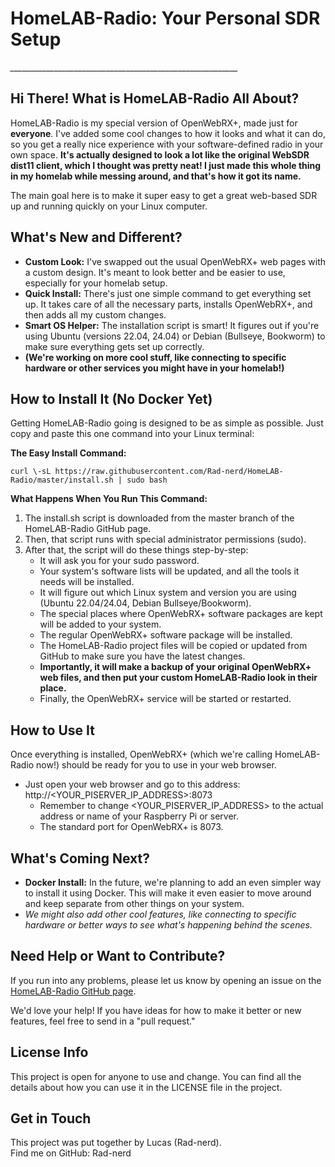 # **HomeLAB-Radio: Your Personal SDR Setup**

*\_\_\_\_\_\_\_\_\_\_\_\_\_\_\_\_\_\_\_\_\_\_\_\_\_\_\_\_\_\_\_\_\_\_\_\_\_\_\_\_\_\_\_\_\_\_\_\_\_\_\_\_\_\_\_\_\_*

## **Hi There\! What is HomeLAB-Radio All About?**

HomeLAB-Radio is my special version of OpenWebRX+, made just for **everyone**. I've added some cool changes to how it looks and what it can do, so you get a really nice experience with your software-defined radio in your own space. **It's actually designed to look a lot like the original WebSDR dist11 client, which I thought was pretty neat\! I just made this whole thing in my homelab while messing around, and that's how it got its name.**

The main goal here is to make it super easy to get a great web-based SDR up and running quickly on your Linux computer.

## **What's New and Different?**

* **Custom Look:** I've swapped out the usual OpenWebRX+ web pages with a custom design. It's meant to look better and be easier to use, especially for your homelab setup.  
* **Quick Install:** There's just one simple command to get everything set up. It takes care of all the necessary parts, installs OpenWebRX+, and then adds all my custom changes.  
* **Smart OS Helper:** The installation script is smart\! It figures out if you're using Ubuntu (versions 22.04, 24.04) or Debian (Bullseye, Bookworm) to make sure everything gets set up correctly.  
* **(We're working on more cool stuff, like connecting to specific hardware or other services you might have in your homelab\!)**

## **How to Install It (No Docker Yet)**

Getting HomeLAB-Radio going is designed to be as simple as possible. Just copy and paste this one command into your Linux terminal:

**The Easy Install Command:**
```
curl \-sL https://raw.githubusercontent.com/Rad-nerd/HomeLAB-Radio/master/install.sh | sudo bash
```
**What Happens When You Run This Command:**

1. The install.sh script is downloaded from the master branch of the HomeLAB-Radio GitHub page.  
2. Then, that script runs with special administrator permissions (sudo).  
3. After that, the script will do these things step-by-step:  
   * It will ask you for your sudo password.  
   * Your system's software lists will be updated, and all the tools it needs will be installed.  
   * It will figure out which Linux system and version you are using (Ubuntu 22.04/24.04, Debian Bullseye/Bookworm).  
   * The special places where OpenWebRX+ software packages are kept will be added to your system.  
   * The regular OpenWebRX+ software package will be installed.  
   * The HomeLAB-Radio project files will be copied or updated from GitHub to make sure you have the latest changes.  
   * **Importantly, it will make a backup of your original OpenWebRX+ web files, and then put your custom HomeLAB-Radio look in their place.**  
   * Finally, the OpenWebRX+ service will be started or restarted.

## **How to Use It**

Once everything is installed, OpenWebRX+ (which we're calling HomeLAB-Radio now\!) should be ready for you to use in your web browser.

* Just open your web browser and go to this address: http://\<YOUR\_PISERVER\_IP\_ADDRESS\>:8073  
  * Remember to change \<YOUR\_PISERVER\_IP\_ADDRESS\> to the actual address or name of your Raspberry Pi or server.  
  * The standard port for OpenWebRX+ is 8073\.

## **What's Coming Next?**

* **Docker Install:** In the future, we're planning to add an even simpler way to install it using Docker. This will make it even easier to move around and keep separate from other things on your system.  
* *We might also add other cool features, like connecting to specific hardware or better ways to see what's happening behind the scenes.*

## **Need Help or Want to Contribute?**

If you run into any problems, please let us know by opening an issue on the [HomeLAB-Radio GitHub page](https://www.google.com/search?q=https://github.com/Rad-nerd/HomeLAB-Radio/issues).

We'd love your help\! If you have ideas for how to make it better or new features, feel free to send in a "pull request."

## **License Info**

This project is open for anyone to use and change. You can find all the details about how you can use it in the LICENSE file in the project.

## **Get in Touch**

This project was put together by Lucas (Rad-nerd).  
Find me on GitHub: Rad-nerd
